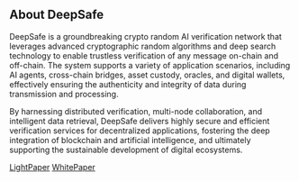 ## About DeepSafe

DeepSafe is a groundbreaking crypto random AI verification network that leverages advanced cryptographic random algorithms and deep search technology to enable trustless verification of any message on-chain and off-chain. The system supports a variety of application scenarios, including AI agents, cross-chain bridges, asset custody, oracles, and digital wallets, effectively ensuring the authenticity and integrity of data during transmission and processing.

By harnessing distributed verification, multi-node collaboration, and intelligent data retrieval, DeepSafe delivers highly secure and efficient verification services for decentralized applications, fostering the deep integration of blockchain and artificial intelligence, and ultimately supporting the sustainable development of digital ecosystems.

[LightPaper](https://github.com/deepsafe/lightpaper/blob/main/DeepSafe_Crypto_Random_AI_Verification_Network.pdf)
[WhitePaper](https://github.com/deepsafe/whitepaper/blob/main/DeepSafe_A_Bitcoin_Verification_Layer.pdf)
